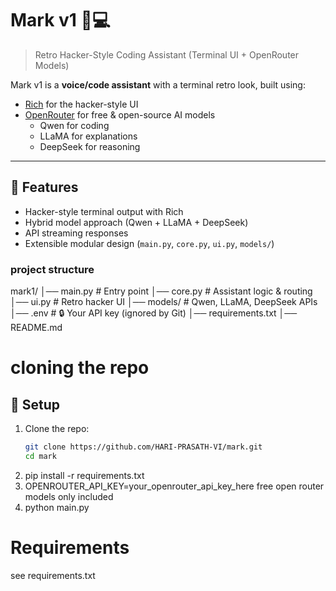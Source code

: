 # Mark v1 🤖💻
> Retro Hacker-Style Coding Assistant (Terminal UI + OpenRouter Models)

Mark v1 is a **voice/code assistant** with a terminal retro look, built using:
- [Rich](https://github.com/Textualize/rich) for the hacker-style UI
- [OpenRouter](https://openrouter.ai/) for free & open-source AI models
  - Qwen for coding
  - LLaMA for explanations
  - DeepSeek for reasoning

---

## 🚀 Features
- Hacker-style terminal output with Rich
- Hybrid model approach (Qwen + LLaMA + DeepSeek)
- API streaming responses
- Extensible modular design (`main.py`, `core.py`, `ui.py`, `models/`)

### project structure

mark1/
│── main.py # Entry point
│── core.py # Assistant logic & routing
│── ui.py # Retro hacker UI
│── models/ # Qwen, LLaMA, DeepSeek APIs
│── .env # 🔒 Your API key (ignored by Git)
│── requirements.txt
│── README.md

# cloning the repo

## 🔑 Setup
1. Clone the repo:
   ```bash
   git clone https://github.com/HARI-PRASATH-VI/mark.git
   cd mark
2. pip install -r requirements.txt
3. OPENROUTER_API_KEY=your_openrouter_api_key_here free open router models only included
4. python main.py
 
# Requirements
see requirements.txt





